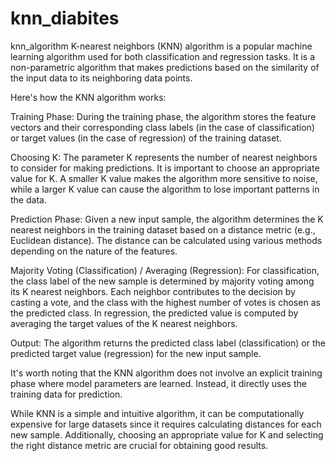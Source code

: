 # knn_diabites
knn_algorithm
K-nearest neighbors (KNN) algorithm is a popular machine learning algorithm used for both classification and regression tasks. It is a non-parametric algorithm that makes predictions based on the similarity of the input data to its neighboring data points.

Here's how the KNN algorithm works:

Training Phase: During the training phase, the algorithm stores the feature vectors and their corresponding class labels (in the case of classification) or target values (in the case of regression) of the training dataset.

Choosing K: The parameter K represents the number of nearest neighbors to consider for making predictions. It is important to choose an appropriate value for K. A smaller K value makes the algorithm more sensitive to noise, while a larger K value can cause the algorithm to lose important patterns in the data.

Prediction Phase: Given a new input sample, the algorithm determines the K nearest neighbors in the training dataset based on a distance metric (e.g., Euclidean distance). The distance can be calculated using various methods depending on the nature of the features.

Majority Voting (Classification) / Averaging (Regression): For classification, the class label of the new sample is determined by majority voting among its K nearest neighbors. Each neighbor contributes to the decision by casting a vote, and the class with the highest number of votes is chosen as the predicted class. In regression, the predicted value is computed by averaging the target values of the K nearest neighbors.

Output: The algorithm returns the predicted class label (classification) or the predicted target value (regression) for the new input sample.

It's worth noting that the KNN algorithm does not involve an explicit training phase where model parameters are learned. Instead, it directly uses the training data for prediction.

While KNN is a simple and intuitive algorithm, it can be computationally expensive for large datasets since it requires calculating distances for each new sample. Additionally, choosing an appropriate value for K and selecting the right distance metric are crucial for obtaining good results.
